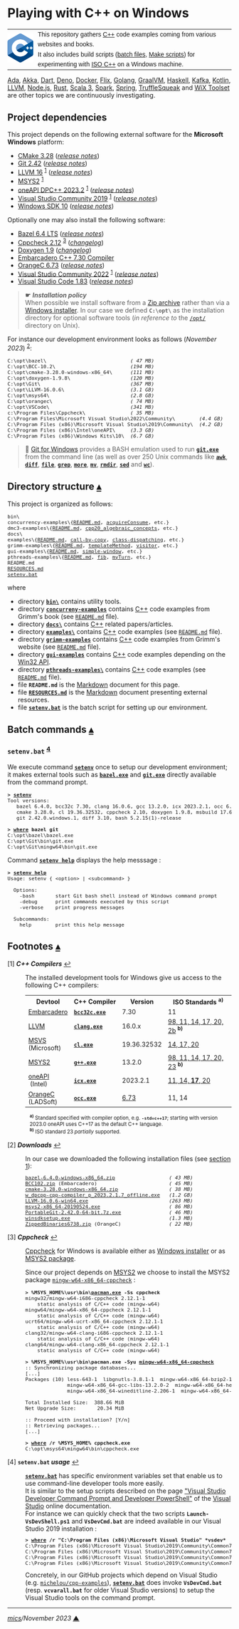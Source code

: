 # <span id="top">Playing with C++ on Windows</span>

<table style="font-family:Helvetica,Arial;line-height:1.6;">
  <tr>
  <td style="border:0;padding:0 10px 0 0;min-width:25%;"><a href="https://isocpp.org/" rel="external"><img src="docs/images/cpp_logo.png" width="100" alt="ISO C++ project"/></a></td>
  <td style="border:0;padding:0;vertical-align:text-top;">This repository gathers <a href="https://isocpp.org/" rel="external" title="ISO C++">C++</a> code examples coming from various websites and books.<br/>
  It also includes build scripts (<a href="https://en.wikibooks.org/wiki/Windows_Batch_Scripting" rel="external">batch files</a>, <a href="https://makefiletutorial.com/" rel="external">Make scripts</a>) for experimenting with <a href="https://isocpp.org/" rel="external">ISO C++</a> on a Windows machine.
  </td>
  </tr>
</table>

[Ada][ada_examples], [Akka][akka_examples], [Dart][dart_examples], [Deno][deno_examples], [Docker][docker_examples], [Flix][flix_examples], [Golang][golang_examples], [GraalVM][graalvm_examples], [Haskell][haskell_examples], [Kafka][kafka_examples], [Kotlin][kotlin_examples], [LLVM][llvm_examples], [Node.js][nodejs_examples], [Rust][rust_examples], [Scala 3][scala3_examples], [Spark][spark_examples], [Spring][spring_examples], [TruffleSqueak][trufflesqueak_examples] and [WiX Toolset][wix_examples] are other topics we are continuously investigating.

## <span id="proj_deps">Project dependencies</span>

This project depends on the following external software for the **Microsoft Windows** platform:

- [CMake 3.28][cmake_downloads] ([*release notes*][cmake_relnotes])
- [Git 2.42][git_releases] ([*release notes*][git_relnotes])
- [LLVM 16][llvm_downloads] <sup id="anchor_01">[1](#footnote_01)</sup> ([*release notes*][llvm_relnotes])
- [MSYS2][msys2_downloads] <sup id="anchor_01">[1](#footnote_01)</sup>
- [oneAPI DPC++ 2023.2][intel_dpc] <sup id="anchor_01">[1](#footnote_01)</sup> ([*release notes*][intel_dpc_relnotes])
- [Visual Studio Community 2019][vs2019_downloads] <sup id="anchor_01">[1](#footnote_01)</sup> ([*release notes*][vs2019_relnotes])
- [Windows SDK 10][winsdk_downloads] ([*release notes*][winsdk_relnotes])

Optionally one may also install the following software:

- [Bazel 6.4 LTS][bazel_downloads] ([*release notes*][bazel_relnotes])
- [Cppcheck 2.12][cppcheck_downloads] <sup id="anchor_03">[3](#footnote_03)</sup> ([*changelog*][cppcheck_changelog])
- [Doxygen 1.9][doxygen_downloads] ([*changelog*][doxygen_changelog])
- [Embarcadero C++ 7.30 Compiler][bcc_downloads]
- [OrangeC 6.73][orangec_downloads] ([*release notes*][orangec_relnotes])
- [Visual Studio Community 2022][vs2022_downloads] <sup id="anchor_01">[1](#footnote_01)</sup> ([*release notes*][vs2022_relnotes])
- [Visual Studio Code 1.83][vscode_downloads] ([*release notes*][vscode_relnotes])

> **&#9755;** ***Installation policy***<br/>
> When possible we install software from a [Zip archive][zip_archive] rather than via a [Windows installer][windows_installer]. In our case we defined **`C:\opt\`** as the installation directory for optional software tools (*in reference to* the [`/opt/`][unix_opt] directory on Unix).

For instance our development environment looks as follows (*November 2023*) <sup id="anchor_02">[2](#footnote_02)</sup>:

<pre style="font-size:80%;">
C:\opt\bazel\                            <i>( 47 MB)</i>
C:\opt\BCC-10.2\                         <i>(194 MB)</i>
C:\opt\cmake-3.28.0-windows-x86_64\      <i>(111 MB)</i>
C:\opt\doxygen-1.9.8\                    <i>(120 MB)</i>
C:\opt\Git\                              <i>(367 MB)</i>
C:\opt\LLVM-16.0.6\                      <i>(3.1 GB)</i>
C:\opt\msys64\                           <i>(2.8 GB)</i>
C:\opt\orangec\                          <i>( 74 MB)</i>
C:\opt\VSCode\                           <i>(341 MB)</i>
c:\Program Files\Cppcheck\               <i>( 35 MB)</i>
C:\Program Files\Microsoft Visual Studio\2022\Community\        <i>(4.4 GB)</i>
C:\Program Files (x86)\Microsoft Visual Studio\2019\Community\  <i>(4.2 GB)</i>
C:\Program Files (x86)\Intel\oneAPI\     <i>(3.3 GB)</i>
C:\Program Files (x86)\Windows Kits\10\  <i>(6.7 GB)</i>
</pre>

> **:mag_right:** [Git for Windows][git_releases] provides a BASH emulation used to run [**`git.exe`**][git_docs] from the command line (as well as over 250 Unix commands like [**`awk`**][man1_awk], [**`diff`**][man1_diff], [**`file`**][man1_file], [**`grep`**][man1_grep], [**`more`**][man1_more], [**`mv`**][man1_mv], [**`rmdir`**][man1_rmdir], [**`sed`**][man1_sed] and [**`wc`**][man1_wc]).

## <span id="structure">Directory structure</span> [**&#x25B4;**](#top)

This project is organized as follows:
<pre style="font-size:80%;">
bin\
concurrency-examples\{<a href="concurrency-examples/README.md">README.md</a>, <a href="concurrency-examples/acquireConsume/">acquireConsume</a>, etc.}
dmc3-examples\{<a href="dmc3-examples/README.md">README.md</a>, <a href="dmc3-examples/cpp20_algebraic_concepts">cpp20_algebraic_concepts</a>, etc.}
docs\
examples\{<a href="examples/README.md">README.md</a>, <a href="examples/call-by-copy/">call-by-copy</a>, <a href="examples/class-dispatching/">class-dispatching</a>, etc.}
grimm-examples\{<a href="grimm-examples/README.md">README.md</a>, <a href="grimm-examples/templateMethod/">templateMethod</a>, <a href="grimm-examples/visitor/">visitor</a>, etc.}
gui-examples\{<a href="gui-examples/README.md">README.md</a>, <a href="gui-examples/simple-window/">simple-window</a>, etc.}
pthreads-examples\{<a href="pthreads-examples/README.md">README.md</a>, <a href="pthreads-examples/fib/">fib</a>, <a href="pthreads-examples/myTurn/">myTurn</a>, etc.}
README.md
<a href="RESOURCES.md">RESOURCES.md</a>
<a href="setenv.bat">setenv.bat</a>
</pre>

where

- directory [**`bin\`**](bin/) contains utility tools.
- directory [**`concurreny-examples`**](concurrency-examples/) contains [C++][cpp_lang] code examples from Grimm's book (see [`README.md`](concurrency-examples/README.md) file).
- directory [**`docs\`**](docs/) contains [C++][cpp_lang] related papers/articles.
- directory [**`examples\`**](mastering-rust/) contains [C++][cpp_lang] code examples (see [`README.md`](examples/README.md) file).
- directory [**`grimm-examples`**](grimm-examples/) contains [C++][cpp_lang] code examples from Grimm's website (see [`README.md`](grimm-examples/README.md) file).
- directory [**`gui-examples`**](gui-examples/) contains [C++][cpp_lang] code examples depending on the [Win32 API][win32_api].
- directory [**`pthreads-examples\`**](pthreads-examples/) contains [C++][cpp_lang] code examples (see [`README.md`](pthreads-examples/README.md) file).
- file **`README.md`** is the [Markdown][github_markdown] document for this page.
- file [**`RESOURCES.md`**](RESOURCES.md) is the [Markdown][github_markdown] document presenting external resources.
- file [**`setenv.bat`**](setenv.bat) is the batch script for setting up our environment.

<!--
We also define a virtual drive **`R:`** in our working environment in order to reduce/hide the real path of our project directory (see article ["Windows command prompt limitation"][windows_limitation] from Microsoft Support).

> **:mag_right:** We use the Windows external command [**`subst`**][windows_subst] to create virtual drives; for instance:
>
> <pre style="font-size:80%;">
> <b>&gt; <a href="https://docs.microsoft.com/en-us/windows-server/administration/windows-commands/subst">subst</a> R: <a href="https://en.wikipedia.org/wiki/Environment_variable#Default_values">%USERPROFILE%</a>\workspace\rust-examples</b>
> </pre>
-->

## <span id="commands">Batch commands</span> [**&#x25B4;**](#top)

### **`setenv.bat`** <sup id="anchor_04">[4](#footnote_04)</sup>

We execute command [**`setenv`**](setenv.bat) once to setup our development environment; it makes external tools such as [**`bazel.exe`**][bazel_cli] and [**`git.exe`**][git_cli] directly available from the command prompt.

<pre style="font-size:80%;">
<b>&gt; <a href="setenv.bat">setenv</a></b>
Tool versions:
   bazel 6.4.0, bcc32c 7.30, clang 16.0.6, gcc 13.2.0, icx 2023.2.1, occ 6.73.8
   cmake 3.28.0, cl 19.36.32532, cppcheck 2.10, doxygen 1.9.8, msbuild 17.6.3.22601
   git 2.42.0.windows.1, diff 3.10, bash 5.2.15(1)-release

<b>&gt; <a href="https://docs.microsoft.com/en-us/windows-server/administration/windows-commands/where_1" rel="external">where</a> bazel git</b>
C:\opt\bazel\bazel.exe
C:\opt\Git\bin\git.exe
C:\opt\Git\mingw64\bin\git.exe
</pre>

Command [**`setenv help`**](./setenv.bat) displays the help messsage :

<pre style="font-size:80%;">
<b>&gt; <a href="./setenv.bat">setenv help</a></b>
Usage: setenv { &lt;option> | &lt;subcommand> }
&nbsp;
  Options:
    -bash       start Git bash shell instead of Windows command prompt
    -debug      print commands executed by this script
    -verbose    print progress messages
&nbsp;
  Subcommands:
    help        print this help message
</pre>

## <span id="footnotes">Footnotes</span> [**&#x25B4;**](#top)

<span id="footnote_01">[1]</span> ***C++ Compilers*** [↩](#anchor_01)

<dl><dd>
The installed development tools for Windows give us access to the following C++ compilers:
</dd>
<dd>
<table>
<tr><th>Devtool</th><th>C++&nbsp;Compiler</th><th>Version</th><th>ISO Standards <sup><b>a)</b></sup></th></tr>
<tr><td><a href="https://www.embarcadero.com">Embarcadero</a></td><td><a href="https://www.embarcadero.com/free-tools/ccompiler"><code><b>bcc32c.exe</b></code></a></td><td>7.30</td><td>11</td></tr>
<tr><td><a href="https://llvm.org/">LLVM</a></td><td><a href="https://clang.llvm.org/docs/UsersManual.html#basic-usage"><code><b>clang.exe</b></code></a></td><td>16.0.x</td><td><a href="https://clang.llvm.org/cxx_status.html">98, 11, 14, 17, 20, 2b</a> <sup><b>b)</b></sup></td></tr>
<tr><td><a href="https://visualstudio.microsoft.com/">MSVS</a><br/>(Microsoft)</td><td><a href="https://docs.microsoft.com/en-us/cpp/build/reference/compiler-command-line-syntax"><code><b>cl.exe</b></code></a></td><td>19.36.32532</td><td><a href="https://docs.microsoft.com/en-us/cpp/build/reference/std-specify-language-standard-version">14, 17, 20</a></td></tr>
<tr><td><a href="https://www.msys2.org/">MSYS2</a></td><td><a href="https://man7.org/linux/man-pages/man1/g++.1.html"><code><b>g++.exe</b></code></a></td><td>13.2.0</td><td><a href="https://gcc.gnu.org/projects/cxx-status.html">98, 11, 14, 17, 20, 23</a> <sup><b>b)</b></sup></td></tr>
<tr>
  <td><a href="https://www.intel.com/content/www/us/en/developer/articles/tool/oneapi-standalone-components.html" rel="external">oneAPI</a><br/>&nbsp;(Intel)</td>
  <td><a href="https://www.intel.com/content/www/us/en/develop/documentation/oneapi-dpcpp-cpp-compiler-dev-guide-and-reference/top/compiler-setup/use-the-command-line/invoke-the-compiler.html"><code><b>icx.exe</b></code></td>
  <td>2023.2.1</td>
  <td><a href="https://www.intel.com/content/www/us/en/develop/documentation/cpp-compiler-developer-guide-and-reference/top/compiler-reference/compiler-options/compiler-option-details/language-options/std-qstd.html" rel="external">11, 14, <b>17</b>, 20</a></td>
</tr>
<tr>
  <td><a href="https://github.com/LADSoft/OrangeC#orangec">OrangeC</a><br/>(LADSoft)</td>
  <td><a href="https://orangec.readthedocs.io/en/latest/occ/OCC%20Command%20Line/"><code><b>occ.exe</b></code></a></td>
  <td><a href="https://github.com/LADSoft/OrangeC/releases/tag/Orange-C-v6.73.1">6.73</a></td>
  <td>11, 14</td>
</tr>
</table>
<div style="margin:0 0 0 10px;font-size:80%;">
<sup><b>a)</b></sup> Standard specified with compiler option, e.g. <code><b>-std=c++17</b></code>; starting with version 2023.0 oneAPI uses C++17 as the default C++ language.<br/>
<sup><b>b)</b></sup> ISO standard 23 <i>partially</i> supported.<br/>
</div>
</dd></dl>

<span id="footnote_02">[2]</span> ***Downloads*** [↩](#anchor_02)

<dl><dd>
In our case we downloaded the following installation files (see <a href="#proj_deps">section 1</a>):
</dd>
<dd>
<pre style="font-size:80%;">
<a href="https://github.com/bazelbuild/bazel/releases/tag/6.4.0">bazel-6.4.0-windows-x86_64.zip</a>                  <i>( 43 MB)</i>
<a href="https://www.embarcadero.com/free-tools/ccompiler" rel="external">BCC102.zip</a> (Embarcadero)                        <i>( 45 MB)</i>
<a href="https://cmake.org/download/">cmake-3.28.0-windows-x86_64.zip</a>                 <i>( 38 MB)</i>
<a href="https://www.intel.com/content/www/us/en/developer/articles/tool/oneapi-standalone-components.html#dpcpp-cpp">w_dpcpp-cpp-compiler_p_2023.2.1.7_offline.exe</a>   <i>(1.2 GB)</i>
<a href="https://github.com/llvm/llvm-project/releases/tag/llvmorg-16.0.6">LLVM-16.0.6-win64.exe</a>                           <i>(263 MB)</i>
<a href="http://repo.msys2.org/distrib/x86_64/">msys2-x86_64-20190524.exe</a>                       <i>( 86 MB)</i>
<a href="https://git-scm.com/download/win">PortableGit-2.42.0-64-bit.7z.exe</a>                <i>( 46 MB)</i>
<a href="https://developer.microsoft.com/en-us/windows/downloads/windows-sdk/">winsdksetup.exe</a>                                 <i>(1.3 MB)</i>
<a href="https://github.com/LADSoft/OrangeC/releases">ZippedBinaries6738.zip</a> (OrangeC)                <i>( 22 MB)</i>
</pre>
</dd></dl>

<span id="footnote_03">[3]</span> ***Cppcheck*** [↩](#anchor_03)

<dl><dd>
<a href="https://cppcheck.sourceforge.io" rel="external">Cppcheck</a> for Windows is available either as <a href="https://cppcheck.sourceforge.io/#download">Windows installer</a> or as <a href="https://packages.msys2.org/package/mingw-w64-x86_64-cppcheck" rel="external">MSYS2 package</a>.

Since our project depends on <a href="https://www.msys2.org/" rel="external">MSYS2</a> we choose to install the MSYS2 package <a href="https://packages.msys2.org/package/mingw-w64-x86_64-cppcheck"><code>mingw-w64-x86_64-cppcheck</code></a> :
<pre style="font-size:80%;">
<b>&gt; %MSYS_HOME%\usr\bin\<a href="https://archlinux.org/pacman/" rel="external">pacman.exe</a> -Ss cppcheck</b>
mingw32/mingw-w64-i686-cppcheck 2.12.1-1
    static analysis of C/C++ code (mingw-w64)
mingw64/mingw-w64-x86_64-cppcheck 2.12.1-1
    static analysis of C/C++ code (mingw-w64)
ucrt64/mingw-w64-ucrt-x86_64-cppcheck 2.12.1-1
    static analysis of C/C++ code (mingw-w64)
clang32/mingw-w64-clang-i686-cppcheck 2.12.1-1
    static analysis of C/C++ code (mingw-w64)
clang64/mingw-w64-clang-x86_64-cppcheck 2.12.1-1
    static analysis of C/C++ code (mingw-w64)
&nbsp;
<b>&gt; %MSYS_HOME%\usr\bin\pacman.exe -Syu <a href="https://packages.msys2.org/package/mingw-w64-x86_64-cppcheck" rel="external">mingw-w64-x86_64-cppcheck</a></b>
:: Synchronizing package databases...
[...]
Packages (10) less-643-1  libgnutls-3.8.1-1  mingw-w64-x86_64-bzip2-1.0.8-2  mingw-w64-x86_64-gcc-13.2.0-2  mingw-w64-x86_64-gcc-ada-13.2.0-2
              mingw-w64-x86_64-gcc-libs-13.2.0-2  mingw-w64-x86_64-headers-git-11.0.0.r107.gd367cc9d7-2  mingw-w64-x86_64-pcre-8.45-1
              mingw-w64-x86_64-wineditline-2.206-1  mingw-w64-x86_64-cppcheck-2.12.1-1

Total Installed Size:  388.66 MiB
Net Upgrade Size:       20.34 MiB

:: Proceed with installation? [Y/n]
:: Retrieving packages...
[...]
&nbsp;
<b>&gt; <a href="https://learn.microsoft.com/en-us/windows-server/administration/windows-commands/where" rel="external">where</a> /r %MSYS_HOME% cppcheck.exe</b>
C:\opt\msys64\mingw64\bin\cppcheck.exe
</pre>
</dd></dl>

<span id="footnote_04">[4]</span> **`setenv.bat` *usage*** [↩](#anchor_04)

<dl><dd>
<a href=./setenv.bat><code><b>setenv.bat</b></code></a> has specific environment variables set that enable us to use command-line developer tools more easily.
</dd>
<dd>It is similar to the setup scripts described on the page <a href="https://learn.microsoft.com/en-us/visualstudio/ide/reference/command-prompt-powershell" rel="external">"Visual Studio Developer Command Prompt and Developer PowerShell"</a> of the <a href="https://learn.microsoft.com/en-us/visualstudio/windows" rel="external">Visual Studio</a> online documentation.
</dd>
<dd>
For instance we can quickly check that the two scripts <code><b>Launch-VsDevShell.ps1</b></code> and <code><b>VsDevCmd.bat</b></code> are indeed available in our Visual Studio 2019 installation :
<pre style="font-size:80%;">
<b>&gt; <a href="https://learn.microsoft.com/en-us/windows-server/administration/windows-commands/where" rel="external">where</a> /r "C:\Program Files (x86)\Microsoft Visual Studio" *vsdev*</b>
C:\Program Files (x86)\Microsoft Visual Studio\2019\Community\Common7\Tools\Launch-VsDevShell.ps1
C:\Program Files (x86)\Microsoft Visual Studio\2019\Community\Common7\Tools\VsDevCmd.bat
C:\Program Files (x86)\Microsoft Visual Studio\2019\Community\Common7\Tools\vsdevcmd\core\vsdevcmd_end.bat
C:\Program Files (x86)\Microsoft Visual Studio\2019\Community\Common7\Tools\vsdevcmd\core\vsdevcmd_start.bat
</pre>
</dd>
<dd>
Concretely, in our GitHub projects which depend on Visual Studio (e.g. <a href="https://github.com/michelou/cpp-examples"><code>michelou/cpp-examples</code></a>), <a href=./setenv.bat><code><b>setenv.bat</b></code></a> does invoke <code><b>VsDevCmd.bat</b></code> (resp. <code><b>vcvarall.bat</b></code> for older Visual Studio versions) to setup the Visual Studio tools on the command prompt. 
</dd></dl>

***

*[mics](https://lampwww.epfl.ch/~michelou/)/November 2023* [**&#9650;**](#top)
<span id="bottom">&nbsp;</span>

<!-- link refs -->

[ada_examples]: https://github.com/michelou/ada-examples
[akka_examples]: https://github.com/michelou/akka-examples
[bazel_cli]: https://docs.bazel.build/versions/master/command-line-reference.html
[bazel_downloads]: https://github.com/bazelbuild/bazel/releases/tag/6.4.0
[bazel_relnotes]: https://github.com/bazelbuild/bazel/releases/tag/6.4.0
<!--
6.4.0 -> https://github.com/bazelbuild/bazel/blob/master/CHANGELOG.md#release-640-2023-10-19
6.3.2 -> https://github.com/bazelbuild/bazel/blob/master/CHANGELOG.md#release-632-2023-08-08
6.3.0 -> https://github.com/bazelbuild/bazel/blob/master/CHANGELOG.md#release-630-2023-07-24
6.2.1 -> https://github.com/bazelbuild/bazel/blob/master/CHANGELOG.md#release-621-2023-06-02
6.2.0 -> https://github.com/bazelbuild/bazel/blob/master/CHANGELOG.md#release-620-2023-05-09
-->
[bcc_downloads]: https://www.embarcadero.com/free-tools/ccompiler
[clang_cli]: https://clang.llvm.org/docs/ClangCommandLineReference.html
[cmake_cli]: https://cmake.org/cmake/help/latest/manual/cmake.1.html
[cmake_downloads]: https://cmake.org/download/
[cmake_relnotes]: https://cmake.org/cmake/help/v3.28/release/3.28.html
[cpp_lang]: https://isocpp.org/
[cppcheck_changelog]: https://github.com/danmar/cppcheck/releases
[cppcheck_downloads]: http://cppcheck.sourceforge.net/#download
[dart_examples]: https://github.com/michelou/dart-examples
[deno_examples]: https://github.com/michelou/deno-examples
[docker_examples]: https://github.com/michelou/docker-examples
[doxygen_changelog]: https://www.doxygen.nl/manual/changelog.html
[doxygen_downloads]: https://www.doxygen.nl/download.html#srcbin
[flix_examples]: https://github.com/michelou/flix-examples
[git_cli]: https://git-scm.com/docs/git
[git_docs]: https://git-scm.com/docs/git
[git_releases]: https://git-scm.com/download/win
[git_relnotes]: https://raw.githubusercontent.com/git/git/master/Documentation/RelNotes/2.42.0.txt
[github_markdown]: https://github.github.com/gfm/
[golang_examples]: https://github.com/michelou/golang-examples
[graalvm_examples]: https://github.com/michelou/graalvm-examples
[haskell_examples]: https://github.com/michelou/haskell-examples
[intel_dpc]: https://www.intel.com/content/www/us/en/developer/articles/tool/oneapi-standalone-components.html#dpcpp-cpp
[intel_dpc_relnotes]: https://www.intel.com/content/www/us/en/developer/articles/release-notes/intel-oneapi-dpc-c-compiler-release-notes.html
[kafka_examples]: https://github.com/michelou/kafka-examples
[kotlin_examples]: https://github.com/michelou/kotlin-examples
[llvm_downloads]: https://github.com/llvm/llvm-project/releases/tag/llvmorg-16.0.6
[llvm_examples]: https://github.com/michelou/llvm-examples
[llvm_relnotes]: https://releases.llvm.org/16.0.0/docs/ReleaseNotes.html
[man1_awk]: https://www.linux.org/docs/man1/awk.html
[man1_diff]: https://www.linux.org/docs/man1/diff.html
[man1_file]: https://www.linux.org/docs/man1/file.html
[man1_grep]: https://www.linux.org/docs/man1/grep.html
[man1_more]: https://www.linux.org/docs/man1/more.html
[man1_mv]: https://www.linux.org/docs/man1/mv.html
[man1_rmdir]: https://www.linux.org/docs/man1/rmdir.html
[man1_sed]: https://www.linux.org/docs/man1/sed.html
[man1_wc]: https://www.linux.org/docs/man1/wc.html
[msys2_downloads]: http://repo.msys2.org/distrib/x86_64/
[nodejs_examples]: https://github.com/michelou/nodejs-examples
[orangec_downloads]: https://github.com/LADSoft/OrangeC/releases
[orangec_relnotes]: https://github.com/LADSoft/OrangeC/releases/tag/Orange-C-v6.73.1
[rust_examples]: https://github.com/michelou/rust-examples
[scala3_examples]: https://github.com/michelou/dotty-examples
[spark_examples]: https://github.com/michelou/spark-examples
[spring_examples]: https://github.com/michelou/spring-examples
[trufflesqueak_examples]: https://github.com/michelou/trufflesqueak-examples
[unix_opt]: https://tldp.org/LDP/Linux-Filesystem-Hierarchy/html/opt.html
[vs2019_downloads]: https://visualstudio.microsoft.com/en/downloads/
[vs2019_relnotes]: https://docs.microsoft.com/en-us/visualstudio/releases/2019/release-notes
[vs2022_downloads]: https://visualstudio.microsoft.com/en/downloads/
[vs2022_relnotes]: https://docs.microsoft.com/en-us/visualstudio/releases/2022/release-notes
[vscode_downloads]: https://code.visualstudio.com/#alt-downloads
[vscode_relnotes]: https://code.visualstudio.com/updates/
[win32_api]: https://learn.microsoft.com/en-us/windows/win32/api/
[windows_installer]: https://docs.microsoft.com/en-us/windows/win32/msi/windows-installer-portal
[winsdk_downloads]: https://developer.microsoft.com/en-us/windows/downloads/windows-sdk/
[winsdk_relnotes]: https://developer.microsoft.com/en-us/windows/downloads/windows-sdk/#relnote
[wix_examples]: https://github.com/michelou/wix-examples
[zip_archive]: https://www.howtogeek.com/178146/htg-explains-everything-you-need-to-know-about-zipped-files/
